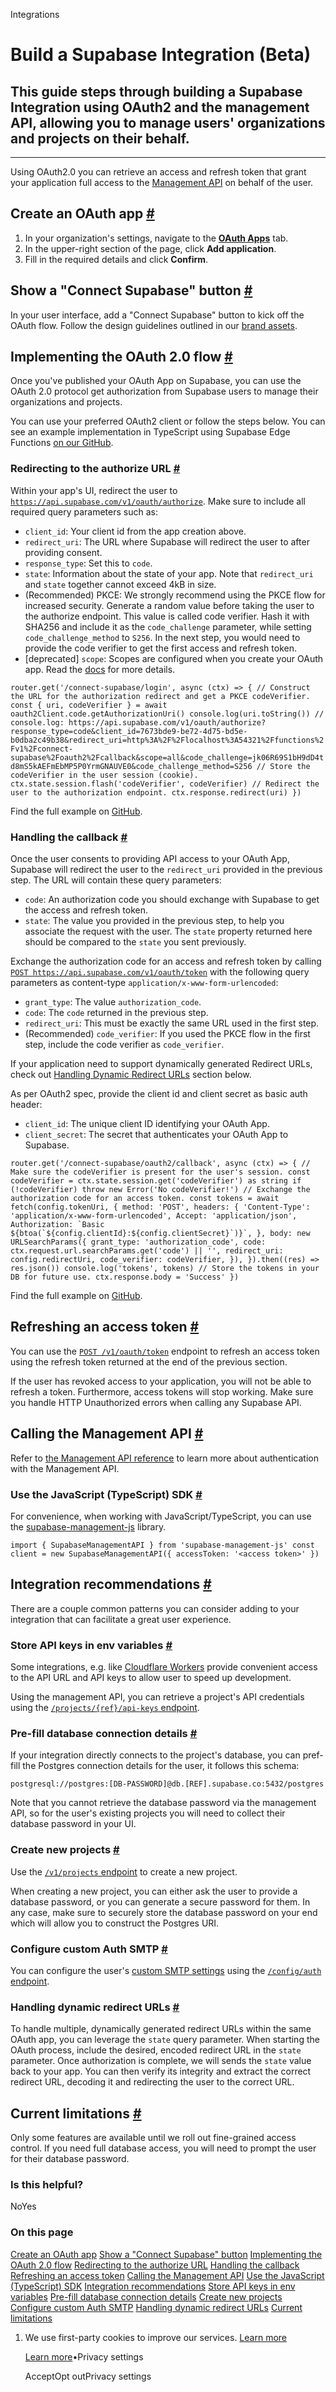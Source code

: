 Integrations

# Build a Supabase Integration (Beta)

## This guide steps through building a Supabase Integration using OAuth2 and the management API, allowing you to manage users' organizations and projects on their behalf.

* * *

Using OAuth2.0 you can retrieve an access and refresh token that grant your application full access to the [Management API](https://supabase.com/docs/reference/api/introduction) on behalf of the user.

## Create an OAuth app [\#](https://supabase.com/docs/guides/integrations/build-a-supabase-integration\#create-an-oauth-app)

1. In your organization's settings, navigate to the [**OAuth Apps**](https://supabase.com/dashboard/org/_/apps) tab.
2. In the upper-right section of the page, click **Add application**.
3. Fill in the required details and click **Confirm**.

## Show a "Connect Supabase" button [\#](https://supabase.com/docs/guides/integrations/build-a-supabase-integration\#show-a-connect-supabase-button)

In your user interface, add a "Connect Supabase" button to kick off the OAuth flow. Follow the design guidelines outlined in our [brand assets](https://supabase.com/brand-assets).

## Implementing the OAuth 2.0 flow [\#](https://supabase.com/docs/guides/integrations/build-a-supabase-integration\#implementing-the-oauth-20-flow)

Once you've published your OAuth App on Supabase, you can use the OAuth 2.0 protocol get authorization from Supabase users to manage their organizations and projects.

You can use your preferred OAuth2 client or follow the steps below. You can see an example implementation in TypeScript using Supabase Edge Functions [on our GitHub](https://github.com/supabase/supabase/tree/master/examples/edge-functions/supabase/functions/connect-supabase).

### Redirecting to the authorize URL [\#](https://supabase.com/docs/guides/integrations/build-a-supabase-integration\#redirecting-to-the-authorize-url)

Within your app's UI, redirect the user to [`https://api.supabase.com/v1/oauth/authorize`](https://api.supabase.com/api/v1#/oauth%20(beta)/authorize). Make sure to include all required query parameters such as:

- `client_id`: Your client id from the app creation above.
- `redirect_uri`: The URL where Supabase will redirect the user to after providing consent.
- `response_type`: Set this to `code`.
- `state`: Information about the state of your app. Note that `redirect_uri` and `state` together cannot exceed 4kB in size.
- (Recommended) PKCE: We strongly recommend using the PKCE flow for increased security. Generate a random value before taking the user to the authorize endpoint. This value is called code verifier. Hash it with SHA256 and include it as the `code_challenge` parameter, while setting `code_challenge_method` to `S256`. In the next step, you would need to provide the code verifier to get the first access and refresh token.
- \[deprecated\] `scope`: Scopes are configured when you create your OAuth app. Read the [docs](https://supabase.com/docs/guides/platform/oauth-apps/oauth-scopes) for more details.

`
router.get('/connect-supabase/login', async (ctx) => {
// Construct the URL for the authorization redirect and get a PKCE codeVerifier.
const { uri, codeVerifier } = await oauth2Client.code.getAuthorizationUri()
console.log(uri.toString())
// console.log: https://api.supabase.com/v1/oauth/authorize?response_type=code&client_id=7673bde9-be72-4d75-bd5e-b0dba2c49b38&redirect_uri=http%3A%2F%2Flocalhost%3A54321%2Ffunctions%2Fv1%2Fconnect-supabase%2Foauth2%2Fcallback&scope=all&code_challenge=jk06R69S1bH9dD4td8mS5kAEFmEbMP5P0YrmGNAUVE0&code_challenge_method=S256
// Store the codeVerifier in the user session (cookie).
ctx.state.session.flash('codeVerifier', codeVerifier)
// Redirect the user to the authorization endpoint.
ctx.response.redirect(uri)
})
`

Find the full example on [GitHub](https://github.com/supabase/supabase/tree/master/examples/edge-functions/supabase/functions/connect-supabase).

### Handling the callback [\#](https://supabase.com/docs/guides/integrations/build-a-supabase-integration\#handling-the-callback)

Once the user consents to providing API access to your OAuth App, Supabase will redirect the user to the `redirect_uri` provided in the previous step. The URL will contain these query parameters:

- `code`: An authorization code you should exchange with Supabase to get the access and refresh token.
- `state`: The value you provided in the previous step, to help you associate the request with the user. The `state` property returned here should be compared to the `state` you sent previously.

Exchange the authorization code for an access and refresh token by calling [`POST https://api.supabase.com/v1/oauth/token`](https://api.supabase.com/api/v1#/oauth%20(beta)/token) with the following query parameters as content-type `application/x-www-form-urlencoded`:

- `grant_type`: The value `authorization_code`.
- `code`: The `code` returned in the previous step.
- `redirect_uri`: This must be exactly the same URL used in the first step.
- (Recommended) `code_verifier`: If you used the PKCE flow in the first step, include the code verifier as `code_verifier`.

If your application need to support dynamically generated Redirect URLs, check out [Handling Dynamic Redirect URLs](https://supabase.com/docs/guides/integrations/build-a-supabase-integration#handling-dynamic-redirect-urls) section below.

As per OAuth2 spec, provide the client id and client secret as basic auth header:

- `client_id`: The unique client ID identifying your OAuth App.
- `client_secret`: The secret that authenticates your OAuth App to Supabase.

``
router.get('/connect-supabase/oauth2/callback', async (ctx) => {
// Make sure the codeVerifier is present for the user's session.
const codeVerifier = ctx.state.session.get('codeVerifier') as string
if (!codeVerifier) throw new Error('No codeVerifier!')
// Exchange the authorization code for an access token.
const tokens = await fetch(config.tokenUri, {
    method: 'POST',
    headers: {
      'Content-Type': 'application/x-www-form-urlencoded',
      Accept: 'application/json',
      Authorization: `Basic ${btoa(`${config.clientId}:${config.clientSecret}`)}`,
    },
    body: new URLSearchParams({
      grant_type: 'authorization_code',
      code: ctx.request.url.searchParams.get('code') || '',
      redirect_uri: config.redirectUri,
      code_verifier: codeVerifier,
    }),
}).then((res) => res.json())
console.log('tokens', tokens)
// Store the tokens in your DB for future use.
ctx.response.body = 'Success'
})
``

Find the full example on [GitHub](https://github.com/supabase/supabase/tree/master/examples/edge-functions/supabase/functions/connect-supabase).

## Refreshing an access token [\#](https://supabase.com/docs/guides/integrations/build-a-supabase-integration\#refreshing-an-access-token)

You can use the [`POST /v1/oauth/token`](https://api.supabase.com/api/v1#/oauth%20(beta)/token) endpoint to refresh an access token using the refresh token returned at the end of the previous section.

If the user has revoked access to your application, you will not be able to refresh a token. Furthermore, access tokens will stop working. Make sure you handle HTTP Unauthorized errors when calling any Supabase API.

## Calling the Management API [\#](https://supabase.com/docs/guides/integrations/build-a-supabase-integration\#calling-the-management-api)

Refer to [the Management API reference](https://supabase.com/docs/reference/api/introduction#authentication) to learn more about authentication with the Management API.

### Use the JavaScript (TypeScript) SDK [\#](https://supabase.com/docs/guides/integrations/build-a-supabase-integration\#use-the-javascript-typescript-sdk)

For convenience, when working with JavaScript/TypeScript, you can use the [supabase-management-js](https://github.com/supabase-community/supabase-management-js#supabase-management-js) library.

`
import { SupabaseManagementAPI } from 'supabase-management-js'
const client = new SupabaseManagementAPI({ accessToken: '<access token>' })
`

## Integration recommendations [\#](https://supabase.com/docs/guides/integrations/build-a-supabase-integration\#integration-recommendations)

There are a couple common patterns you can consider adding to your integration that can facilitate a great user experience.

### Store API keys in env variables [\#](https://supabase.com/docs/guides/integrations/build-a-supabase-integration\#store-api-keys-in-env-variables)

Some integrations, e.g. like [Cloudflare Workers](https://supabase.com/partners/integrations/cloudflare-workers) provide convenient access to the API URL and API keys to allow user to speed up development.

Using the management API, you can retrieve a project's API credentials using the [`/projects/{ref}/api-keys` endpoint](https://api.supabase.com/api/v1#/projects/getProjectApiKeys).

### Pre-fill database connection details [\#](https://supabase.com/docs/guides/integrations/build-a-supabase-integration\#pre-fill-database-connection-details)

If your integration directly connects to the project's database, you can pref-fill the Postgres connection details for the user, it follows this schema:

`
postgresql://postgres:[DB-PASSWORD]@db.[REF].supabase.co:5432/postgres
`

Note that you cannot retrieve the database password via the management API, so for the user's existing projects you will need to collect their database password in your UI.

### Create new projects [\#](https://supabase.com/docs/guides/integrations/build-a-supabase-integration\#create-new-projects)

Use the [`/v1/projects` endpoint](https://api.supabase.com/api/v1#/projects/createProject) to create a new project.

When creating a new project, you can either ask the user to provide a database password, or you can generate a secure password for them. In any case, make sure to securely store the database password on your end which will allow you to construct the Postgres URI.

### Configure custom Auth SMTP [\#](https://supabase.com/docs/guides/integrations/build-a-supabase-integration\#configure-custom-auth-smtp)

You can configure the user's [custom SMTP settings](https://supabase.com/docs/guides/auth/auth-smtp) using the [`/config/auth` endpoint](https://api.supabase.com/api/v1#/projects%20config/updateV1AuthConfig).

### Handling dynamic redirect URLs [\#](https://supabase.com/docs/guides/integrations/build-a-supabase-integration\#handling-dynamic-redirect-urls)

To handle multiple, dynamically generated redirect URLs within the same OAuth app, you can leverage the `state` query parameter. When starting the OAuth process, include the desired, encoded redirect URL in the `state` parameter.
Once authorization is complete, we will sends the `state` value back to your app. You can then verify its integrity and extract the correct redirect URL, decoding it and redirecting the user to the correct URL.

## Current limitations [\#](https://supabase.com/docs/guides/integrations/build-a-supabase-integration\#current-limitations)

Only some features are available until we roll out fine-grained access control. If you need full database access, you will need to prompt the user for their database password.

### Is this helpful?

NoYes

### On this page

[Create an OAuth app](https://supabase.com/docs/guides/integrations/build-a-supabase-integration#create-an-oauth-app) [Show a "Connect Supabase" button](https://supabase.com/docs/guides/integrations/build-a-supabase-integration#show-a-connect-supabase-button) [Implementing the OAuth 2.0 flow](https://supabase.com/docs/guides/integrations/build-a-supabase-integration#implementing-the-oauth-20-flow) [Redirecting to the authorize URL](https://supabase.com/docs/guides/integrations/build-a-supabase-integration#redirecting-to-the-authorize-url) [Handling the callback](https://supabase.com/docs/guides/integrations/build-a-supabase-integration#handling-the-callback) [Refreshing an access token](https://supabase.com/docs/guides/integrations/build-a-supabase-integration#refreshing-an-access-token) [Calling the Management API](https://supabase.com/docs/guides/integrations/build-a-supabase-integration#calling-the-management-api) [Use the JavaScript (TypeScript) SDK](https://supabase.com/docs/guides/integrations/build-a-supabase-integration#use-the-javascript-typescript-sdk) [Integration recommendations](https://supabase.com/docs/guides/integrations/build-a-supabase-integration#integration-recommendations) [Store API keys in env variables](https://supabase.com/docs/guides/integrations/build-a-supabase-integration#store-api-keys-in-env-variables) [Pre-fill database connection details](https://supabase.com/docs/guides/integrations/build-a-supabase-integration#pre-fill-database-connection-details) [Create new projects](https://supabase.com/docs/guides/integrations/build-a-supabase-integration#create-new-projects) [Configure custom Auth SMTP](https://supabase.com/docs/guides/integrations/build-a-supabase-integration#configure-custom-auth-smtp) [Handling dynamic redirect URLs](https://supabase.com/docs/guides/integrations/build-a-supabase-integration#handling-dynamic-redirect-urls) [Current limitations](https://supabase.com/docs/guides/integrations/build-a-supabase-integration#current-limitations)

1. We use first-party cookies to improve our services. [Learn more](https://supabase.com/privacy#8-cookies-and-similar-technologies-used-on-our-european-services)



   [Learn more](https://supabase.com/privacy#8-cookies-and-similar-technologies-used-on-our-european-services)•Privacy settings





   AcceptOpt outPrivacy settings